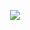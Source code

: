 <p align="center">
  <a href="https://skillicons.dev">
    <img src="https://skillicons.dev/icons?i=linux,arch,bash,docker,vim,neovim,git,github,githubactuons,gitlab,go,obsidian" />
  </a>
</p>
